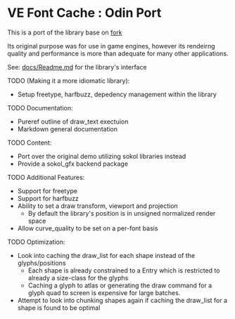 # VE Font Cache : Odin Port

This is a port of the library base on [fork](https://github.com/hypernewbie/VEFontCache)

Its original purpose was for use in game engines, however its rendeirng quality and performance is more than adequate for many other applications.

See: [docs/Readme.md](docs/Readme.md) for the library's interface

TODO (Making it a more idiomatic library):

* Setup freetype, harfbuzz, depedency management within the library

TODO Documentation:

* Pureref outline of draw_text exectuion
* Markdown general documentation

TODO Content:

* Port over the original demo utilizing sokol libraries instead
* Provide a sokol_gfx backend package

TODO Additional Features:

* Support for freetype
* Support for harfbuzz
* Ability to set a draw transform, viewport and projection
  * By default the library's position is in unsigned normalized render space
* Allow curve_quality to be set on a per-font basis

TODO Optimization:

* Look into caching the draw_list for each shape instead of the glyphs/positions 
  * Each shape is already constrained to a Entry which is restricted to already a size-class for the glyphs
  * Caching a glyph to atlas or generating the draw command for a glyph quad to screen is expensive for large batches.
* Attempt to look into chunking shapes again if caching the draw_list for a shape is found to be optimal
